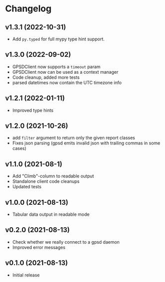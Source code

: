 # Changelog

## v1.3.1 (2022-10-31)

- Add `py.typed` for full mypy type hint support.

## v1.3.0 (2022-09-02)

- GPSDClient now supports a `timeout` param
- GPSDClient now can be used as a context manager
- Code cleanup, added more tests
- parsed datetimes now contain the UTC timezone info

## v1.2.1 (2022-01-11)

- Improved type hints

## v1.2.0 (2021-10-26)

- add `filter` argument to return only the given report classes
- Fixes json parsing (gpsd emits invalid json with trailing commas in some cases)

## v1.1.0 (2021-08-1)

- Add "Climb"-column to readable output
- Standalone client code cleanups
- Updated tests

## v1.0.0 (2021-08-13)

- Tabular data output in readable mode

## v0.2.0 (2021-08-13)

- Check whether we really connect to a gpsd daemon
- Improved error messages

## v0.1.0 (2021-08-13)

- Initial release
